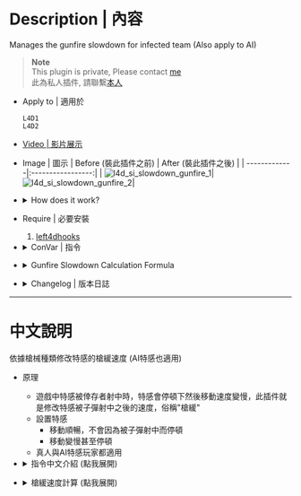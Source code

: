 # Description | 內容
Manages the gunfire slowdown for infected team (Also apply to AI)

> __Note__ <br/>
This plugin is private, Please contact [me](/#私人插件列表-private-plugins-list)<br/>
此為私人插件, 請聯繫[本人](/#私人插件列表-private-plugins-list)

* Apply to | 適用於
	```
	L4D1
	L4D2
	```

* [Video | 影片展示](https://youtu.be/TtGyesF7mhs)

* Image | 圖示
	| Before (裝此插件之前)  			| After (裝此插件之後) |
	| -------------|:-----------------:|
	| ![l4d_si_slowdown_gunfire_1](image/l4d_si_slowdown_gunfire_1.gif)|![l4d_si_slowdown_gunfire_2](image/l4d_si_slowdown_gunfire_2.gif)|

* <details><summary>How does it work?</summary>

	* Modify movement speed while special infected get shot by survivor
	* No gunfire slowdown, make special infected move faster and smoother
	* Apply to both human and AI infected
</details>

* Require | 必要安裝
	1. [left4dhooks](https://forums.alliedmods.net/showthread.php?t=321696)

* <details><summary>ConVar | 指令</summary>

	* cfg/sourcemod/l4d_si_slowdown_gunfire.cfg
		```php
		// Maximum slowdown from gunfire for AI smoker (-1: Game default settings; 0.0: No slowdown, 0.01-1.0: [1-100]% slowdown)
		l4d_si_slowdown_gunfire_smoker_ai "0.1"

		// Maximum slowdown from gunfire for AI boomer (-1: Game default settings; 0.0: No slowdown, 0.01-1.0: [1-100]% slowdown)
		l4d_si_slowdown_gunfire_boomer_ai "0.1"

		// Maximum slowdown from gunfire for AI huhnter (-1: Game default settings; 0.0: No slowdown, 0.01-1.0: [1-100]% slowdown)
		l4d_si_slowdown_gunfire_hunter_ai "0.1"

		// Maximum slowdown from gunfire for AI spitter (-1: Game default settings; 0.0: No slowdown, 0.01-1.0: [1-100]% slowdown)
		l4d_si_slowdown_gunfire_spitter_ai "0.1"

		// Maximum slowdown from gunfire for AI jockey (-1: Game default settings; 0.0: No slowdown, 0.01-1.0: [1-100]% slowdown)
		l4d_si_slowdown_gunfire_jockey_ai "0.1"

		// Maximum slowdown from gunfire for AI charger (-1: Game default settings; 0.0: No slowdown, 0.01-1.0: [1-100]% slowdown)
		l4d_si_slowdown_gunfire_charger_ai "0.1"

		// Maximum slowdown from gunfire for AI tank (-1: Game default settings; 0.0: No slowdown, 0.01-1.0: [1-100]% slowdown)
		l4d_si_slowdown_gunfire_tank_ai "0.17"

		// Maximum slowdown from gunfire for smoker player (-1: Game default settings; 0.0: No slowdown, 0.01-1.0: [1-100]% slowdown)
		l4d_si_slowdown_gunfire_smoker_player "0.0"

		// Maximum slowdown from gunfire for boomer player (-1: Game default settings; 0.0: No slowdown, 0.01-1.0: [1-100]% slowdown)
		l4d_si_slowdown_gunfire_boomer_player "0.0"

		// Maximum slowdown from gunfire for hunter player (-1: Game default settings; 0.0: No slowdown, 0.01-1.0: [1-100]% slowdown)
		l4d_si_slowdown_gunfire_hunter_player "0.0"

		// Maximum slowdown from gunfire for spitter player (-1: Game default settings; 0.0: No slowdown, 0.01-1.0: [1-100]% slowdown)
		l4d_si_slowdown_gunfire_spitter_player "0.0"

		// Maximum slowdown from gunfire for jockey player (-1: Game default settings; 0.0: No slowdown, 0.01-1.0: [1-100]% slowdown)
		l4d_si_slowdown_gunfire_jockey_player "0.0"

		// Maximum slowdown from gunfire for charger player (-1: Game default settings; 0.0: No slowdown, 0.01-1.0: [1-100]% slowdown)
		l4d_si_slowdown_gunfire_charger_player "0.0"

		// Maximum slowdown from gunfire for tank player (-1: Game default settings; 0.0: No slowdown, 0.01-1.0: [1-100]% slowdown)
		l4d_si_slowdown_gunfire_tank_player "0.1"

		// Fire causes this much slowdown * SI/Tank Maximum slowdown. (-1: Game default settings; 0.0: No slowdown)
		l4d_si_slowdown_gunfire_fire_percent "0.0"

		// Melee weapons causes this much slowdown * SI/Tank Maximum slowdown . (-1: Game default settings; 0.0: No slowdown)
		l4d_si_slowdown_gunfire_melee_percent "0.5"

		// Chainsaw causes this much slowdown * SI/Tank Maximum slowdown . (-1: Game default settings; 0.0: No slowdown)
		l4d_si_slowdown_gunfire_chainsaw_percent "0.8"

		// Pistols cause this much slowdown * SI/Tank Maximum slowdown. (-1: Game default settings; 0.0: No slowdown)
		l4d_si_slowdown_gunfire_pistol_percent "-1.0"

		// Deagles cause this much slowdown * SI/Tank Maximum slowdown. (-1: Game default settings; 0.0: No slowdown)
		l4d_si_slowdown_deagle_percent "0.3"

		// Unsilenced uzis cause this much slowdown * SI/Tank Maximum slowdown. (-1: Game default settings; 0.0: No slowdown)
		l4d_si_slowdown_gunfire_uzi_percent "0.3"

		// MP5s cause this much slowdown * SI/Tank Maximum slowdown. (-1: Game default settings; 0.0: No slowdown)
		l4d_si_slowdown_gunfire_mp5_percent "0.32"

		// Silenced Uzis cause this much slowdown * SI/Tank Maximum slowdown. (-1: Game default settings; 0.0: No slowdown)
		l4d_si_slowdown_gunfire_mac_percent "0.3"

		// AKs cause this much slowdown * SI/Tank Maximum slowdown. (-1: Game default settings; 0.0: No slowdown)
		l4d_si_slowdown_gunfire_ak_percent "0.6"

		// M4s cause this much slowdown * SI/Tank Maximum slowdown. (-1: Game default settings; 0.0: No slowdown)
		l4d_si_slowdown_gunfire_m4_percent "0.6"

		// Scars cause this much slowdown * SI/Tank Maximum slowdown. (-1: Game default settings; 0.0: No slowdown)
		l4d_si_slowdown_gunfire_scar_percent "0.6"

		// Pump Shotguns cause this much slowdown * SI/Tank Maximum slowdown. (-1: Game default settings; 0.0: No slowdown)
		l4d_si_slowdown_gunfire_pump_percent "0.6"

		// Chrome Shotguns cause this much slowdown * SI/Tank Maximum slowdown. (-1: Game default settings; 0.0: No slowdown)
		l4d_si_slowdown_gunfire_chrome_percent "0.6"

		// Auto Shotguns cause this much slowdown * SI/Tank Maximum slowdown. (-1: Game default settings; 0.0: No slowdown)
		l4d_si_slowdown_gunfire_auto_percent "0.6"

		// Hunting Rifles cause this much slowdown * SI/Tank Maximum slowdown. (-1: Game default settings; 0.0: No slowdown)
		l4d_si_slowdown_gunfire_rifle_percent "0.6"

		// Scouts cause this much slowdown * SI/Tank Maximum slowdown. (-1: Game default settings; 0.0: No slowdown)
		l4d_si_slowdown_gunfire_scout_percent "0.8"

		// Military Rifles cause this much slowdown * SI/Tank Maximum slowdown. (-1: Game default settings; 0.0: No slowdown)
		l4d_si_slowdown_gunfire_military_percent "0.6"

		// AWP cause this much slowdown * SI/Tank Maximum slowdown. (-1: Game default settings; 0.0: No slowdown)
		l4d_si_slowdown_gunfire_awp_percent "0.8"

		// M60 cause this much slowdown * SI/Tank Maximum slowdown. (-1: Game default settings; 0.0: No slowdown)
		l4d_si_slowdown_gunfire_m60_percent "1.0"

		// Grenade Launcher cause this much slowdown * SI/Tank Maximum slowdown. (-1: Game default settings; 0.0: No slowdown)
		l4d_si_slowdown_gunfire_grenade_launcher_percent "1.0"

		// Minigun cause this much slowdown * SI/Tank Maximum slowdown. (-1: Game default settings; 0.0: No slowdown)
		l4d_si_slowdown_gunfire_minigun_percent "-1.0"

		// 50cal Machine gun cause this much slowdown * SI/Tank Maximum slowdown. (-1: Game default settings; 0.0: No slowdown)
		l4d_si_slowdown_gunfire_50cal_percent "-1.0"

		// Bomb Explosion cause this much slowdown * SI/Tank Maximum slowdown. (-1: Game default settings; 0.0: No slowdown)
		l4d_si_slowdown_gunfire_bomb_percent "-1.0"

		// Slowdown multiplier when crouch, _weapon_percent * SI/Tank Maximum slowdown * this value. (-1: Unchanged; 0.0: No slowdown)
		l4d_si_slowdown_gunfire_crouch_multi "0.5"
		```
</details>

* <details><summary>Gunfire Slowdown Calculation Formula</summary>
	
	* Tank current speed is 210
		```php
		// If AI Tank being shot by ak47 bullet, speed is 210 - (210 * 0.17 * 0.6) = 188
		// If Tank Player being shot by ak47 bullet, speed is 210 - (210 * 0.1 * 0.6) = 197
		l4d_si_slowdown_gunfire_tank_ai "0.17"
		l4d_si_slowdown_gunfire_tank_player "0.1"
		l4d_si_slowdown_gunfire_ak_percent "0.6"
		```

	* Infected
		```php
		// If AI smoker being shot by any weapon, game default slowdown settings
		l4d_si_slowdown_gunfire_smoker_ai "-1.0"

		// If smoker Player being shot by any weapon, no slowdown
		l4d_si_slowdown_gunfire_smoker_player "0.0"
		```

	* Tank crouch speed is 75
		```php
		// If Tank Player being shot by ak47 bullet when crouch, speed is 75 - (75 * 0.8 * 1.0 * 0.5) = 45
		l4d_si_slowdown_gunfire_tank_player "0.8"
		l4d_si_slowdown_gunfire_ak_percent "1.0"
		l4d_si_slowdown_gunfire_crouch_multi "0.5"
		```
</details>

* <details><summary>Changelog | 版本日誌</summary>

	* v1.2h (2025-10-8)
		* Add chainsaw and melee slowdown
		* Update cvars

	* v1.1h (2024-2-28)
		* Control slowdown when crouch
		* Update cvars

	* v1.0h (2024-2-6)
		* Update cvars
		* Add MP5 and bomb explosion

	* v3.1 (2023-2-13)
		* Add a cvar
		* Remodify cvar name

	* v3.0
		* Remove water slowdown, couch speed control, only gunfire slowdown control
		* Add all weapons gunfire slowdown control including Minigun and 50cal Machine gun
		* Add AI infected and Player infected cvars
		* Modify gunfire slowdown calculation formula
		* Support L4D1

	* v2.7.1
		* [By Visor, Sir, darkid, Forgetest, A1m`, Derpduck](https://github.com/SirPlease/L4D2-Competitive-Rework/blob/master/addons/sourcemod/scripting/l4d2_slowdown_control.sp)
</details>

- - - -
# 中文說明
依據槍械種類修改特感的槍緩速度 (AI特感也適用)

* 原理
	* 遊戲中特感被倖存者射中時，特感會停頓下然後移動速度變慢，此插件就是修改特感被子彈射中之後的速度，俗稱"槍緩"
	* 設置特感
		* 移動順暢，不會因為被子彈射中而停頓
		* 移動變慢甚至停頓
	* 真人與AI特感玩家都適用

* <details><summary>指令中文介紹 (點我展開)</summary>

	* cfg/sourcemod/l4d_si_slowdown_gunfire.cfg
		```php
		// AI smoker 的槍緩 (-1: 遊戲預設; 0.0: 無槍緩，滿速移動, 0.01-1.0: [1-100]% 槍緩減少移動速度)
		l4d_si_slowdown_gunfire_smoker_ai "0.1"

		// AI boomer 的槍緩 (-1: 遊戲預設; 0.0: 無槍緩，滿速移動, 0.01-1.0: [1-100]% 槍緩減少移動速度)
		l4d_si_slowdown_gunfire_boomer_ai "0.1"

		// AI hunter 的槍緩 (-1: 遊戲預設; 0.0: 無槍緩，滿速移動, 0.01-1.0: [1-100]% 槍緩減少移動速度)
		l4d_si_slowdown_gunfire_hunter_ai "0.1"

		// AI spitter 的槍緩 (-1: 遊戲預設; 0.0: 無槍緩，滿速移動, 0.01-1.0: [1-100]% 槍緩減少移動速度)
		l4d_si_slowdown_gunfire_spitter_ai "0.1"

		// AI jockey 的槍緩 (-1: 遊戲預設; 0.0: 無槍緩，滿速移動, 0.01-1.0: [1-100]% 槍緩減少移動速度)
		l4d_si_slowdown_gunfire_jockey_ai "0.1"

		// AI charger 的槍緩 (-1: 遊戲預設; 0.0: 無槍緩，滿速移動, 0.01-1.0: [1-100]% 槍緩減少移動速度)
		l4d_si_slowdown_gunfire_charger_ai "0.1"

		// AI tank 的槍緩 (-1: 遊戲預設; 0.0: 無槍緩，滿速移動, 0.01-1.0: [1-100]% 槍緩減少移動速度)
		l4d_si_slowdown_gunfire_tank_ai "0.17"

		// 真人smoker玩家的槍緩 (-1: 遊戲預設; 0.0: 無槍緩，滿速移動, 0.01-1.0: [1-100]% 槍緩減少移動速度)
		l4d_si_slowdown_gunfire_smoker_player "0.0"

		// 真人boomer玩家的槍緩 (-1: 遊戲預設; 0.0: 無槍緩，滿速移動, 0.01-1.0: [1-100]% 槍緩減少移動速度)
		l4d_si_slowdown_gunfire_boomer_player "0.0"

		// 真人hunter玩家的槍緩 (-1: 遊戲預設; 0.0: 無槍緩，滿速移動, 0.01-1.0: [1-100]% 槍緩減少移動速度)
		l4d_si_slowdown_gunfire_hunter_player "0.0"

		// 真人spitter玩家的槍緩 (-1: 遊戲預設; 0.0: 無槍緩，滿速移動, 0.01-1.0: [1-100]% 槍緩減少移動速度)
		l4d_si_slowdown_gunfire_spitter_player "0.0"

		// 真人jockey玩家的槍緩 (-1: 遊戲預設; 0.0: 無槍緩，滿速移動, 0.01-1.0: [1-100]% 槍緩減少移動速度)
		l4d_si_slowdown_gunfire_jockey_player "0.0"

		// 真人charger玩家的槍緩 (-1: 遊戲預設; 0.0: 無槍緩，滿速移動, 0.01-1.0: [1-100]% 槍緩減少移動速度)
		l4d_si_slowdown_gunfire_charger_player "0.0"

		// 真人tank玩家的槍緩 (-1: 遊戲預設; 0.0: 無槍緩，滿速移動, 0.01-1.0: [1-100]% 槍緩減少移動速度)
		l4d_si_slowdown_gunfire_tank_player "0.1"

		// 火焰傷害造成速度變慢，移動速度計算：此數值乘上 特感/Tank的槍緩值. (-1:遊戲預設; 0.0: 無緩慢，滿速移動)
		l4d_si_slowdown_gunfire_fire_percent "0.0"

		// 近戰武器造成速度變慢，移動速度計算：此數值乘上 特感/Tank的槍緩值. (-1:遊戲預設; 0.0: 無緩慢，滿速移動)
		l4d_si_slowdown_gunfire_melee_percent "0.5"

		// 電鋸造成速度變慢，移動速度計算：此數值乘上 特感/Tank的槍緩值. (-1:遊戲預設; 0.0: 無緩慢，滿速移動)
		l4d_si_slowdown_gunfire_chainsaw_percent "0.8"

		// 手槍傷害造成速度變慢，移動速度計算：此數值乘上 特感/Tank的槍緩值. (-1:遊戲預設; 0.0: 無槍緩，滿速移動)
		l4d_si_slowdown_gunfire_pistol_percent "-1.0"

		// 瑪格南手槍傷害造成速度變慢，移動速度計算：此數值乘上 特感/Tank的槍緩值. (-1:遊戲預設; 0.0: 無槍緩，滿速移動)
		l4d_si_slowdown_gunfire_deagle_percent "0.3"

		// UZI機槍 傷害造成速度變慢，移動速度計算：此數值乘上 特感/Tank的槍緩值. (-1:遊戲預設; 0.0: 無槍緩，滿速移動)
		l4d_si_slowdown_gunfire_uzi_percent "0.3"

		// MP5機槍 傷害造成速度變慢，移動速度計算：此數值乘上 特感/Tank的槍緩值. (-1:遊戲預設; 0.0: 無槍緩，滿速移動)
		l4d_si_slowdown_gunfire_mp5_percent "0.32"

		// 消音機槍 傷害造成速度變慢，移動速度計算：此數值乘上 特感/Tank的槍緩值. (-1:遊戲預設; 0.0: 無槍緩，滿速移動)
		l4d_si_slowdown_gunfire_mac_percent "0.3"

		// AK47 傷害造成速度變慢，移動速度計算：此數值乘上 特感/Tank的槍緩值. (-1:遊戲預設; 0.0: 無槍緩，滿速移動)
		l4d_si_slowdown_gunfire_ak_percent "0.6"

		// M16步槍 傷害造成速度變慢，移動速度計算：此數值乘上 特感/Tank的槍緩值. (-1:遊戲預設; 0.0: 無槍緩，滿速移動)
		l4d_si_slowdown_gunfire_m4_percent "0.6"

		// 三連發步槍 傷害造成速度變慢，移動速度計算：此數值乘上 特感/Tank的槍緩值. (-1:遊戲預設; 0.0: 無槍緩，滿速移動)
		l4d_si_slowdown_gunfire_scar_percent "0.6"

		// 木製單發散彈槍 傷害造成速度變慢，移動速度計算：此數值乘上 特感/Tank的槍緩值. (-1:遊戲預設; 0.0: 無槍緩，滿速移動)
		l4d_si_slowdown_gunfire_pump_percent "0.6"

		// 鐵製單發散彈槍 傷害造成速度變慢，移動速度計算：此數值乘上 特感/Tank的槍緩值. (-1:遊戲預設; 0.0: 無槍緩，滿速移動)
		l4d_si_slowdown_gunfire_chrome_percent "0.6"

		// 自動連發散彈槍 傷害造成速度變慢，移動速度計算：此數值乘上 特感/Tank的槍緩值. (-1:遊戲預設; 0.0: 無槍緩，滿速移動)
		l4d_si_slowdown_gunfire_auto_percent "0.6"

		// 獵槍 傷害造成速度變慢，移動速度計算：此數值乘上 特感/Tank的槍緩值. (-1:遊戲預設; 0.0: 無槍緩，滿速移動)
		l4d_si_slowdown_gunfire_rifle_percent "0.6"

		// Scout狙擊槍 傷害造成速度變慢，移動速度計算：此數值乘上 特感/Tank的槍緩值. (-1:遊戲預設; 0.0: 無槍緩，滿速移動)
		l4d_si_slowdown_gunfire_scout_percent "0.8"

		// 軍用狙擊槍 傷害造成速度變慢，移動速度計算：此數值乘上 特感/Tank的槍緩值. (-1:遊戲預設; 0.0: 無槍緩，滿速移動)
		l4d_si_slowdown_gunfire_military_percent "0.6"

		// AWP 傷害造成速度變慢，移動速度計算：此數值乘上 特感/Tank的槍緩值. (-1:遊戲預設; 0.0: 無槍緩，滿速移動)
		l4d_si_slowdown_gunfire_awp_percent "0.8"

		// M60 重型機關槍 傷害造成速度變慢，移動速度計算：此數值乘上 特感/Tank的槍緩值. (-1:遊戲預設; 0.0: 無槍緩，滿速移動)
		l4d_si_slowdown_gunfire_m60_percent "1.0"

		// 榴彈發射器 傷害造成速度變慢，移動速度計算：此數值乘上 特感/Tank的槍緩值. (-1:遊戲預設; 0.0: 無槍緩，滿速移動)
		l4d_si_slowdown_gunfire_grenade_launcher_percent "1.0"

		// Mini 機關槍砲台，傷害造成速度變慢，移動速度計算：此數值乘上 特感/Tank的槍緩值. (-1:遊戲預設; 0.0: 無槍緩，滿速移動)
		l4d_si_slowdown_gunfire_minigun_percent "-1.0"

		// 50cal 機關槍，傷害造成速度變慢，移動速度計算：此數值乘上 特感/Tank的槍緩值. (-1:遊戲預設; 0.0: 無槍緩，滿速移動)
		l4d_si_slowdown_gunfire_50cal_percent "-1.0"

		// 土製炸彈 傷害造成速度變慢，移動速度計算：此數值乘上 特感/Tank的槍緩值. (-1:遊戲預設; 0.0: 無槍緩，滿速移動)
		l4d_si_slowdown_gunfire_bomb_percent "-1.0"

		// 特感蹲下時的槍緩速度倍率調整, l4d_slowdown_武器_percent 乘上 特感/Tank的槍緩值 乘上 此數值. (-1: 不改變槍緩; 0.0: 無槍緩，滿速移動)
		l4d_si_slowdown_gunfire_crouch_multi "0.5"
		```
</details>

* <details><summary>槍緩速度計算 (點我展開)</summary>

	* Tank移動速度為210
		```php
		// AI Tank被AK47射中時，速度變成210 - (210 * 0.17 * 0.6) = 188
		// 真人Tank被AK47射中時，速度變成210 - (210 * 0.1 * 0.6) = 197
		l4d_si_slowdown_gunfire_si_ai "0.17"
		l4d_si_slowdown_gunfire_si_player "0.1"
		l4d_si_slowdown_gunfire_ak_percent "0.6"
		```

	* 當特感射中
		```php
		// 當AI smoker被任一槍械射中時，槍緩減速為遊戲預設
		l4d_si_slowdown_gunfire_smoker_ai "-1.0"

		// 當真人 smoker被任一槍械射中時，沒有槍緩減速
		l4d_si_slowdown_gunfire_smoker_player "0.0"
		```

	* Tank蹲下速度為75
		```php
		// 真人Tank蹲下狀態被AK47射中時，速度變成 75 - (75 * 0.8 * 1.0 * 0.5) = 45
		l4d_si_slowdown_gunfire_tank_player "0.8"
		l4d_si_slowdown_gunfire_ak_percent "1.0"
		l4d_si_slowdown_gunfire_crouch_multi "0.5"
		```
</details>
